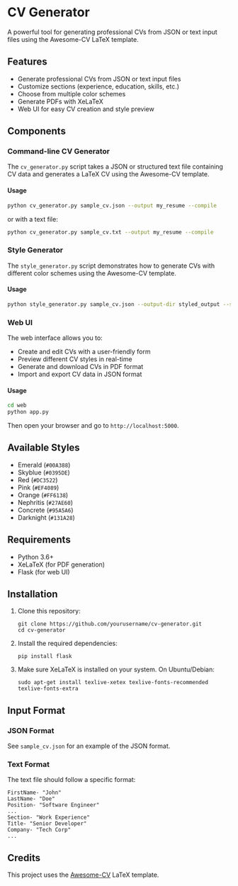 # CV Generator

A powerful tool for generating professional CVs from JSON or text input files using the Awesome-CV LaTeX template.

## Features

- Generate professional CVs from JSON or text input files
- Customize sections (experience, education, skills, etc.)
- Choose from multiple color schemes
- Generate PDFs with XeLaTeX
- Web UI for easy CV creation and style preview

## Components

### Command-line CV Generator

The `cv_generator.py` script takes a JSON or structured text file containing CV data and generates a LaTeX CV using the Awesome-CV template.

#### Usage

```bash
python cv_generator.py sample_cv.json --output my_resume --compile
```

or with a text file:

```bash
python cv_generator.py sample_cv.txt --output my_resume --compile
```

### Style Generator

The `style_generator.py` script demonstrates how to generate CVs with different color schemes using the Awesome-CV template.

#### Usage

```bash
python style_generator.py sample_cv.json --output-dir styled_output --styles emerald skyblue red
```

### Web UI

The web interface allows you to:
- Create and edit CVs with a user-friendly form
- Preview different CV styles in real-time
- Generate and download CVs in PDF format
- Import and export CV data in JSON format

#### Usage

```bash
cd web
python app.py
```

Then open your browser and go to `http://localhost:5000`.

## Available Styles

- Emerald (`#00A388`)
- Skyblue (`#0395DE`)
- Red (`#DC3522`)
- Pink (`#EF4089`)
- Orange (`#FF6138`)
- Nephritis (`#27AE60`)
- Concrete (`#95A5A6`)
- Darknight (`#131A28`)

## Requirements

- Python 3.6+
- XeLaTeX (for PDF generation)
- Flask (for web UI)

## Installation

1. Clone this repository:
   ```
   git clone https://github.com/yourusername/cv-generator.git
   cd cv-generator
   ```

2. Install the required dependencies:
   ```
   pip install flask
   ```

3. Make sure XeLaTeX is installed on your system. On Ubuntu/Debian:
   ```
   sudo apt-get install texlive-xetex texlive-fonts-recommended texlive-fonts-extra
   ```

## Input Format

### JSON Format

See `sample_cv.json` for an example of the JSON format.

### Text Format

The text file should follow a specific format:
```
FirstName- "John"
LastName- "Doe"
Position- "Software Engineer"
...
Section- "Work Experience"
Title- "Senior Developer"
Company- "Tech Corp"
...
```

## Credits

This project uses the [Awesome-CV](https://github.com/posquit0/Awesome-CV) LaTeX template.
